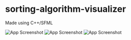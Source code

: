 # sorting-algorithm-visualizer

Made using C++/SFML

![App Screenshot](https://snipboard.io/0geDEd.jpg)
![App Screenshot](https://snipboard.io/fO8Qx4.jpg)
![App Screenshot](https://snipboard.io/Qgmk7A.jpg)
